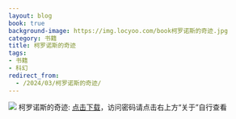 ```yaml
---
layout: blog
book: true
background-image: https://img.locyoo.com/book柯罗诺斯的奇迹.jpg
category: 书籍
title: 柯罗诺斯的奇迹
tags:
- 书籍
- 科幻
redirect_from:
  - /2024/03/柯罗诺斯的奇迹/
---
```

![](https://img.locyoo.com/book柯罗诺斯的奇迹.jpg)
柯罗诺斯的奇迹: <a name = "ref1" href="https://url18.ctfile.com/f/50983618-1380724717-900c4f?p=3619">点击下载</a>，访问密码请点击右上方“关于”自行查看